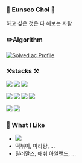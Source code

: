 ### 👋 Eunseo Choi 👋

하고 싶은 것은 다 해보는 사람


### ✏️Algorithm
[![Solved.ac Profile](http://mazassumnida.wtf/api/v2/generate_badge?boj=wine12345)](https://solved.ac/wine12345/)


### ⚒️stacks ⚒️ 

![](https://img.shields.io/badge/html5-E34F26?style=flat&logo=html5&logoColor=f5f5f5)
![](https://img.shields.io/badge/CSS-1572B6?style=flat&logo=CSS&logoColor=f5f5f5)
![](https://img.shields.io/badge/javascript-F7DF1E?style=flat&logo=javascript&logoColor=f5f5f5)

![](https://img.shields.io/badge/Python-3776AB?style=flat&logo=Python&logoColor=f5f5f5)
![](https://img.shields.io/badge/Numpy-013243?style=flat&logo=Python&logoColor=f5f5f5)
![](https://img.shields.io/badge/PyTorch-EE4C2C?style=flat&logo=Python&logoColor=f5f5f5)
![](https://img.shields.io/badge/mysql-4479A1?style=flat&logo=mysql&logoColor=f5f5f5)

![](https://img.shields.io/badge/C-A8B9CC?style=flat&logo=C&logoColor=f5f5f5)
![](https://img.shields.io/badge/C++-00599C?style=flat&logo=cplusplus&logoColor=f5f5f5)

### 💚 What I Like
* [![](https://img.shields.io/badge/youtubemusic-FF0000?style=flat&logo=youtubemusic&logoColor=f5f5f5)](https://youtu.be/zcm6b9661no?feature=shared)
* 떡볶이, 마라탕, ...
* 릴러말즈, 애쉬 아일랜드, ...




<!--
**ceunnseo/ceunnseo** is a ✨ _special_ ✨ repository because its `README.md` (this file) appears on your GitHub profile.

Here are some ideas to get you started:

- 🔭 I’m currently working on ...
- 🌱 I’m currently learning ...
- 👯 I’m looking to collaborate on ...
- 🤔 I’m looking for help with ...
- 💬 Ask me about ...
- 📫 How to reach me: ...
- 😄 Pronouns: ...
- ⚡ Fun fact: ...
-->
